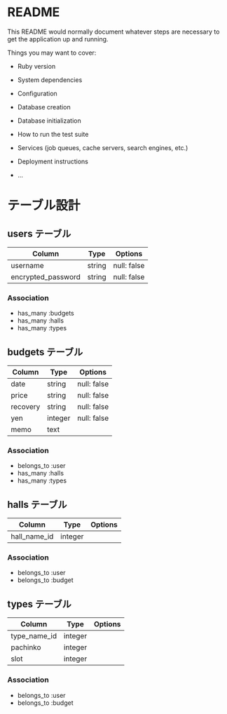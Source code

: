# README

This README would normally document whatever steps are necessary to get the
application up and running.

Things you may want to cover:

* Ruby version

* System dependencies

* Configuration

* Database creation

* Database initialization

* How to run the test suite

* Services (job queues, cache servers, search engines, etc.)

* Deployment instructions

* ...

# テーブル設計

## users テーブル

| Column             | Type   | Options     |
| ------------------ | ------ | ----------- |
| username           | string | null: false |
| encrypted_password | string | null: false |

### Association
- has_many :budgets
- has_many :halls
- has_many :types

## budgets テーブル

| Column   | Type    | Options     |
| -------- | ------- | ----------- |
| date     | string  | null: false |
| price    | string  | null: false |
| recovery | string  | null: false |
| yen      | integer | null: false |
| memo     | text    |             |

### Association
- belongs_to :user
- has_many :halls
- has_many :types

## halls テーブル

| Column       | Type       | Options    |
| ------------ | ---------- | ---------- |
| hall_name_id | integer    |            |

### Association
- belongs_to :user
- belongs_to :budget

## types テーブル

| Column       | Type       | Options   |
| ------------ | ---------- | --------- |
| type_name_id | integer    |           |
| pachinko     | integer    |           |
| slot         | integer    |           |

### Association
- belongs_to :user
- belongs_to :budget
